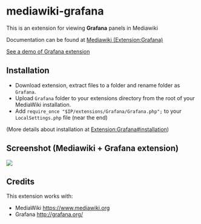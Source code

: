 # mediawiki-grafana

This is an extension for viewing **Grafana** panels in Mediawiki

Documentation can be found at [Mediawiki (Extension:Grafana)](http://www.mediawiki.org/wiki/Extension:Grafana)

[See a demo of Grafana extension](http://www.delegacionprovincial.com/mediawiki/index.php/Gestion_Online:GrafanaCheck)

## Installation

- Download extension, extract files to a folder and rename folder as `Grafana`.
- Upload `Grafana` folder to your extensions directory from the root of your MediaWiki installation.
- Add `require_once "$IP/extensions/Grafana/Grafana.php";` to your `LocalSettings.php` file (near the end)

(More details about installation at [Extension:Grafana#installation](https://www.mediawiki.org/wiki/Extension:Grafana#Installation))

## Screenshot (Mediawiki + Grafana extension)
![](https://upload.wikimedia.org/wikipedia/mediawiki/7/7b/Grafana_Screenshot.png)

## Credits
This extension works with:
- MediaWiki https://www.mediawiki.org
- Grafana http://grafana.org/


